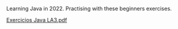 Learning Java in 2022.
Practising with these beginners exercises.

[Exercicios Java LA3.pdf](https://github.com/danmachinez/exerciciosJava/files/9283881/Exercicios.Java.LA3.pdf)
